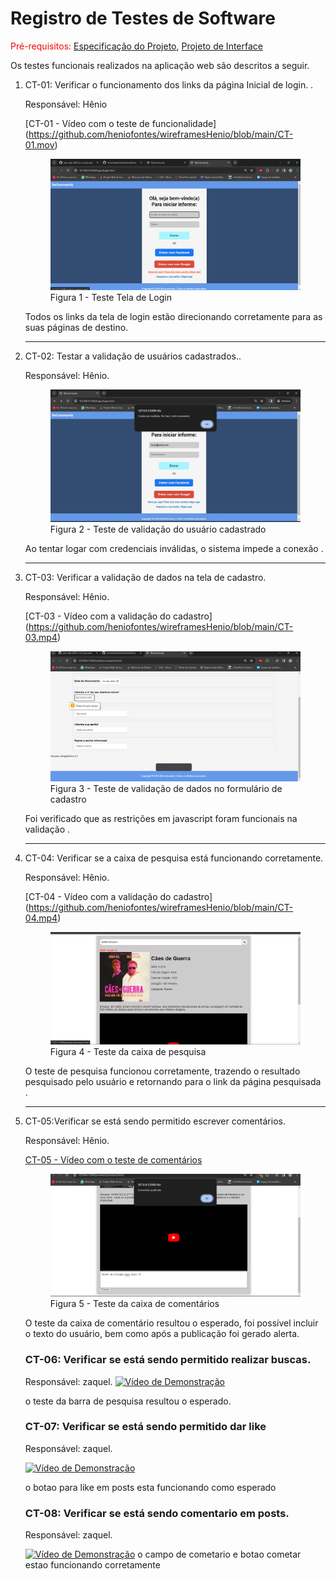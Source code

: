 # Registro de Testes de Software

<span style="color:red">Pré-requisitos: <a href="https://github.com/ICEI-PUC-Minas-PMV-ADS/pmv-ads-2023-2-e1-proj-web-t3-grupo-03/blob/main/documentos/02-Especifica%C3%A7%C3%A3o%20do%20Projeto.md"> Especificação do Projeto</a></span>, <a href="https://github.com/ICEI-PUC-Minas-PMV-ADS/pmv-ads-2023-2-e1-proj-web-t3-grupo-03/blob/main/documentos/04-Projeto%20de%20Interface.md"> Projeto de Interface</a>
 
Os testes funcionais realizados na aplicação web são descritos a seguir.

<ol>
  <li> CT-01: Verificar o funcionamento dos links da página Inicial de login.	.

  Responsável: Hênio

[CT-01 - Vídeo com o teste de funcionalidade] (https://github.com/heniofontes/wireframesHenio/blob/main/CT-01.mov)

<figure> 
  <img src="https://github.com/heniofontes/wireframesHenio/blob/main/CT-01.png">
  <figcaption> Figura 1 - Teste Tela de Login
</figure> 

 <p> Todos os links da tela de login estão direcionando corretamente para as suas páginas de destino.</p>


 </li>
  <hr>
  
  <li> CT-02: Testar a validação de usuários cadastrados..

  Responsável: Hênio.

 

<figure> 
  <img src="https://github.com/heniofontes/wireframesHenio/blob/main/CT-02.jpg">
  <figcaption> Figura 2 - Teste de validação do usuário cadastrado 
</figure> 
 
  <p> Ao tentar logar com credenciais inválidas, o sistema impede a conexão .</p>


   </li>
  <hr>
  
  <li> CT-03: Verificar a validação de dados na tela de cadastro.

  Responsável: Hênio.

  [CT-03 - Vídeo com a validação do cadastro] (https://github.com/heniofontes/wireframesHenio/blob/main/CT-03.mp4) 

<figure> 
  <img src="https://github.com/heniofontes/wireframesHenio/blob/main/CT-03.png">
  <figcaption> Figura 3 - Teste de validação de dados no formulário de cadastro
</figure> 
 
  <p> Foi verificado que as restrições em javascript foram funcionais na validação .</p>


  
   </li>
  <hr>
  
  <li> CT-04: Verificar se a caixa de pesquisa está funcionando corretamente.

  Responsável: Hênio.

  [CT-04 - Vídeo com a validação do cadastro] (https://github.com/heniofontes/wireframesHenio/blob/main/CT-04.mp4) 

<figure> 
  <img src="https://github.com/heniofontes/wireframesHenio/blob/main/CT-04.png">
  <figcaption> Figura 4 - Teste da caixa de pesquisa
</figure> 
 
  <p> O teste de pesquisa funcionou corretamente, trazendo o resultado pesquisado pelo usuário e retornando para o link da página pesquisada .</p>

   </li>
  <hr>
  
  <li> CT-05:Verificar se está sendo permitido escrever comentários.

  Responsável: Hênio.

  [CT-05 - Vídeo com o teste de comentários](https://github.com/heniofontes/wireframesHenio/blob/main/CT-05.mp4) 

<figure> 
  <img src="https://github.com/heniofontes/wireframesHenio/blob/main/CT-05.png">
  <figcaption> Figura 5 - Teste da caixa de comentários
</figure> 
 
  <p> O teste da caixa de comentário resultou o esperado, foi possível incluir o texto do usuário, bem como após a publicação foi gerado alerta.</p>


### CT-06: Verificar se está sendo permitido realizar buscas.

  Responsável: zaquel.
[![Vídeo de Demonstração](https://img.youtube.com/vi/wzwo65xh9Yk)](https://www.youtube.com/watch?v=wzwo65xh9Yk)

o teste da barra de pesquisa resultou o esperado.

### CT-07: Verificar se está sendo permitido dar like

  Responsável: zaquel.

[![Vídeo de Demonstração](https://img.youtube.com/vi/GZb4EFA7XOc)](https://www.youtube.com/watch?v=GZb4EFA7XOc)

o botao para like em posts esta funcionando como esperado

### CT-08: Verificar se está sendo comentario em posts.

  Responsável: zaquel.

[![Vídeo de Demonstração](https://img.youtube.com/vi/LPgIEPvo1TE)](https://www.youtube.com/watch?v=LPgIEPvo1TE)
o campo de cometario e botao cometar estao funcionando corretamente
